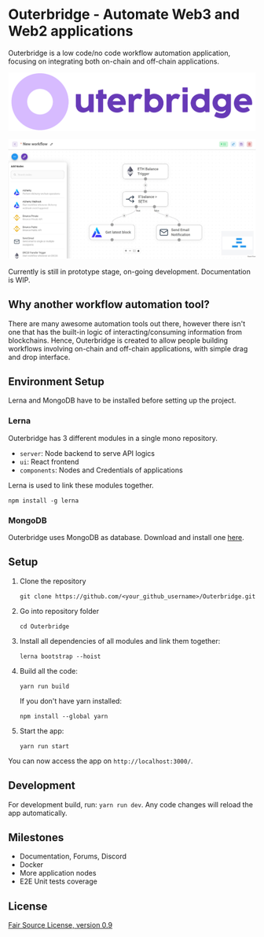 # Outerbridge - Automate Web3 and Web2 applications

Outerbridge is a low code/no code workflow automation application, focusing on integrating both on-chain and off-chain applications.

![Outerbridge](./assets/outerbridge_brand.png)

![Outerbridge Screenshot](./assets/screenshot_outerbridge.jpg)

Currently is still in prototype stage, on-going development. Documentation is WIP.

## Why another workflow automation tool?

There are many awesome automation tools out there, however there isn't one that has the built-in logic of interacting/consuming information from blockchains. Hence, Outerbridge is created to allow people building workflows involving on-chain and off-chain applications, with simple drag and drop interface. 

## Environment Setup

Lerna and MongoDB have to be installed before setting up the project.

### Lerna

Outerbridge has 3 different modules in a single mono repository.
- `server`: Node backend to serve API logics
- `ui`: React frontend
- `components`: Nodes and Credentials of applications

Lerna is used to link these modules together.
```
npm install -g lerna
```

### MongoDB

Outerbridge uses MongoDB as database. Download and install one [here](https://www.mongodb.com/try/download/community?tck=docs_server).


## Setup
1. Clone the repository
	```
	git clone https://github.com/<your_github_username>/Outerbridge.git
	```

2. Go into repository folder
	```
	cd Outerbridge
	```

3. Install all dependencies of all modules and link them together:
	```
	lerna bootstrap --hoist
	```

4. Build all the code:
	```
	yarn run build
	```
    
    If you don't have yarn installed:
    ```
    npm install --global yarn
    ```

5. Start the app:
	```
	yarn run start
	```

You can now access the app on `http://localhost:3000/`.

## Development
For development build, run: `yarn run dev`. Any code changes will reload the app automatically.

## Milestones
- Documentation, Forums, Discord
- Docker
- More application nodes
- E2E Unit tests coverage

## License
[Fair Source License, version 0.9](LICENSE.md)
